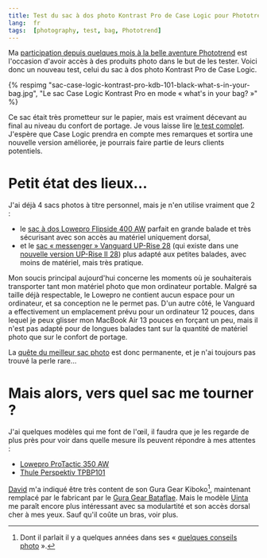 ```yaml
---
title: Test du sac à dos photo Kontrast Pro de Case Logic pour Phototrend
lang:  fr
tags:  [photography, test, bag, Phototrend]
---
```


Ma [participation depuis quelques mois à la belle aventure Phototrend](http://phototrend.fr/author/nicolas-hoizey/) est l'occasion d'avoir accès à des produits photo dans le but de les tester. Voici donc un nouveau test, celui du sac à dos photo Kontrast Pro de Case Logic.

{% respimg "sac-case-logic-kontrast-pro-kdb-101-black-what-s-in-your-bag.jpg", "Le sac Case Logic Kontrast Pro en mode « what's in your bag? »" %}

Ce sac était très prometteur sur le papier, mais est vraiment décevant au final au niveau du confort de portage. Je vous laisse lire [le test complet](http://phototrend.fr/2015/07/test-sac-photo-case-logic-kontrast-pro/). J'espère que Case Logic prendra en compte mes remarques et sortira une nouvelle version améliorée, je pourrais faire partie de leurs clients potentiels.

# Petit état des lieux…

J'ai déjà 4 sacs photos à titre personnel, mais je n'en utilise vraiment que 2 :

- le [sac à dos Lowepro Flipside 400 AW](http://www.amazon.fr/gp/product/B001APFB5S/ref=as_li_tl?ie=UTF8&camp=1642&creative=19458&creativeASIN=B001APFB5S&linkCode=as2&tag=phpheaven-21&linkId=XEJZY27XG22PEKR6) parfait en grande balade et très sécurisant avec son accès au matériel uniquement dorsal,
- et le [sac « messenger » Vanguard UP-Rise 28](http://www.amazon.fr/gp/product/B004CFY7US/ref=as_li_tl?ie=UTF8&camp=1642&creative=19458&creativeASIN=B004CFY7US&linkCode=as2&tag=phpheaven-21&linkId=OWP4GMTUNXCRYTAE) (qui existe dans une [nouvelle version UP-Rise II 28](http://www.amazon.fr/gp/product/B00F6IIUOO/ref=as_li_tl?ie=UTF8&camp=1642&creative=19458&creativeASIN=B00F6IIUOO&linkCode=as2&tag=phpheaven-21&linkId=KPZAHFJXSOR5LUME)) plus adapté aux petites balades, avec moins de matériel, mais très pratique.

Mon soucis principal aujourd'hui concerne les moments où je souhaiterais transporter tant mon matériel photo que mon ordinateur portable. Malgré sa taille déjà respectable, le Lowepro ne contient aucun espace pour un ordinateur, et sa conception ne le permet pas. D'un autre côté, le Vanguard a effectivement un emplacement prévu pour un ordinateur 12 pouces, dans lequel je peux glisser mon MacBook Air 13 pouces en forçant un peu, mais il n'est pas adapté pour de longues balades tant sur la quantité de matériel photo que sur le confort de portage.

La [quête du meilleur sac photo](/2008/12/quel-sac-photo-pour-un-reflex-et-ses-accessoires.html) est donc permanente, et je n'ai toujours pas trouvé la perle rare…

# Mais alors, vers quel sac me tourner ?

J'ai quelques modèles qui me font de l'œil, il faudra que je les regarde de plus près pour voir dans quelle mesure ils peuvent répondre à mes attentes :

- [Lowepro ProTactic 350 AW](http://www.amazon.fr/gp/product/B00ND21JW0/ref=as_li_tl?ie=UTF8&camp=1642&creative=19458&creativeASIN=B00ND21JW0&linkCode=as2&tag=phpheaven-21&linkId=O4ZU3EIGDVF7EFVT)
- [Thule Perspektiv TPBP101](http://www.amazon.fr/gp/product/B00F4714IG/ref=as_li_tl?ie=UTF8&camp=1642&creative=19458&creativeASIN=B00F4714IG&linkCode=as2&tag=phpheaven-21&linkId=WCD6BKZ7FVYFC764)

[David](https://larlet.fr/david/) m'a indiqué être très content de son Gura Gear  Kiboko[^davidbgk], maintenant remplacé par le fabricant par le [Gura Gear Bataflae](https://www.guragear.com/bataflae). Mais le modèle [Uinta](http://www.guragear.com/uinta/) me paraît encore plus intéressant avec sa modulartité et son accès dorsal cher à mes yeux. Sauf qu'il coûte un bras, voir plus.

[^davidbgk]: Dont il parlait il y a quelques années dans ses « [quelques conseils photo](https://larlet.fr/david/biologeek/archives/20100512-quelques-conseils-photo/) ».
